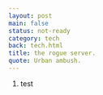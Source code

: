```yaml
---
layout: post
main: false
status: not-ready
category: tech
back: tech.html
title: the rogue server.
quote: Urban ambush.
---
```


1. test